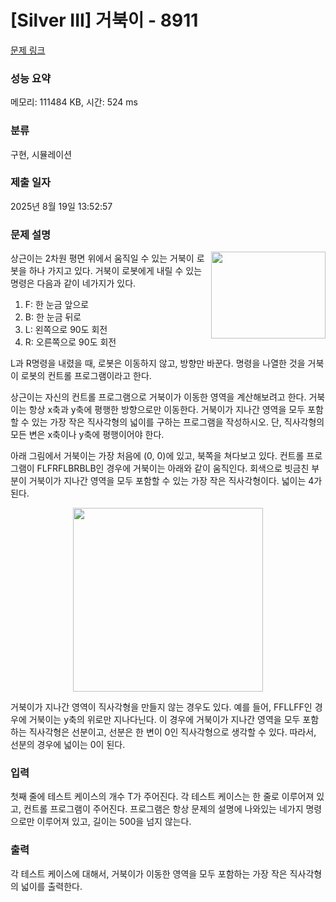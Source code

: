 # [Silver III] 거북이 - 8911 

[문제 링크](https://www.acmicpc.net/problem/8911) 

### 성능 요약

메모리: 111484 KB, 시간: 524 ms

### 분류

구현, 시뮬레이션

### 제출 일자

2025년 8월 19일 13:52:57

### 문제 설명

<p><img alt="" src="https://onlinejudgeimages.s3-ap-northeast-1.amazonaws.com/upload/images/turtle2(1).png" style="float:right; height:139px; width:183px">상근이는 2차원 평면 위에서 움직일 수 있는 거북이 로봇을 하나 가지고 있다. 거북이 로봇에게 내릴 수 있는 명령은 다음과 같이 네가지가 있다.</p>

<ol>
	<li>F: 한 눈금 앞으로</li>
	<li>B: 한 눈금 뒤로</li>
	<li>L: 왼쪽으로 90도 회전</li>
	<li>R: 오른쪽으로 90도 회전</li>
</ol>

<p>L과 R명령을 내렸을 때, 로봇은 이동하지 않고, 방향만 바꾼다. 명령을 나열한 것을 거북이 로봇의 컨트롤 프로그램이라고 한다.</p>

<p>상근이는 자신의 컨트롤 프로그램으로 거북이가 이동한 영역을 계산해보려고 한다. 거북이는 항상 x축과 y축에 평행한 방향으로만 이동한다. 거북이가 지나간 영역을 모두 포함할 수 있는 가장 작은 직사각형의 넓이를 구하는 프로그램을 작성하시오. 단, 직사각형의 모든 변은 x축이나 y축에 평행이어야 한다.</p>

<p>아래 그림에서 거북이는 가장 처음에 (0, 0)에 있고, 북쪽을 쳐다보고 있다. 컨트롤 프로그램이 FLFRFLBRBLB인 경우에 거북이는 아래와 같이 움직인다. 회색으로 빗금친 부분이 거북이가 지나간 영역을 모두 포함할 수 있는 가장 작은 직사각형이다. 넓이는 4가 된다.</p>

<p style="text-align: center;"><img alt="" src="https://onlinejudgeimages.s3-ap-northeast-1.amazonaws.com/upload/images/turtle.png" style="height:294px; width:304px"></p>

<p>거북이가 지나간 영역이 직사각형을 만들지 않는 경우도 있다. 예를 들어, FFLLFF인 경우에 거북이는 y축의 위로만 지나다닌다. 이 경우에 거북이가 지나간 영역을 모두 포함하는 직사각형은 선분이고, 선분은 한 변이 0인 직사각형으로 생각할 수 있다. 따라서, 선분의 경우에 넓이는 0이 된다.</p>

### 입력 

 <p>첫째 줄에 테스트 케이스의 개수 T가 주어진다. 각 테스트 케이스는 한 줄로 이루어져 있고, 컨트롤 프로그램이 주어진다. 프로그램은 항상 문제의 설명에 나와있는 네가지 명령으로만 이루어져 있고, 길이는 500을 넘지 않는다. </p>

### 출력 

 <p>각 테스트 케이스에 대해서, 거북이가 이동한 영역을 모두 포함하는 가장 작은 직사각형의 넓이를 출력한다.</p>

